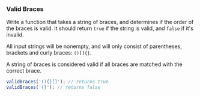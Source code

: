 ### Valid Braces

Write a function that takes a string of braces, and determines if the order of the braces is valid. It should return `true` if the string is valid, and `false` if it's invalid.

All input strings will be nonempty, and will only consist of parentheses, brackets and curly braces: `()[]{}`.

A string of braces is considered valid if all braces are matched with the correct brace.

```javascript
validBraces('(){}[]'); // returns true
validBraces('(}'); // returns false
```
